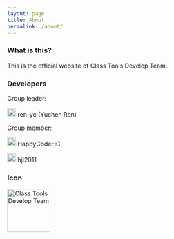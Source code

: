 ```yaml
---
layout: page
title: About
permalink: /about/
---
```


### What is this?

This is the official website of Class Tools Develop Team.

### Developers

Group leader:

<a href="https://github.com/ren-yc"><img src="https://avatars.githubusercontent.com/u/53416099" alt="Yuchen Ren" width="20" height="20" align="bottom"/></a> ren-yc (Yuchen Ren)

Group member:

<a href="https://github.com/HappyCodeHC"><img src="https://avatars.githubusercontent.com/u/93327534" alt="HappyCodeHC" width="20" height="20" align="bottom"/></a> HappyCodeHC

<a href="https://github.com/hjl2011"><img src="https://avatars.githubusercontent.com/u/100132650" alt="HappyCodeHC" width="20" height="20" align="bottom"/></a> hjl2011

### Icon

<a href="https://github.com/class-tools"><img src="https://avatars.githubusercontent.com/u/100061863" alt="Class Tools Develop Team" width="100" height="100" align="bottom"/></a>